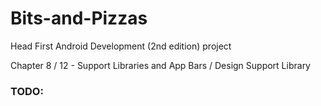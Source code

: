 # Bits-and-Pizzas
Head First Android Development (2nd edition) project

Chapter 8 / 12 - Support Libraries and App Bars / Design Support Library

### TODO:
